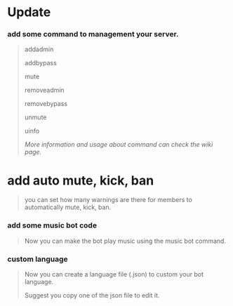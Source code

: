 # Update

### add some command to management your server.
> addadmin
> 
> addbypass
>
> mute
>
> removeadmin
> 
> removebypass
> 
> unmute
>
> uinfo
> 
> _More information and usage about command can check the wiki page._

# add auto mute, kick, ban
> you can set how many warnings are there for members to automatically mute, kick, ban.

### add some music bot code
> Now you can make the bot play music using the music bot command.

### custom language
> Now you can create a language file (.json) to custom your bot language.
>  
> Suggest you copy one of the json file to edit it.

